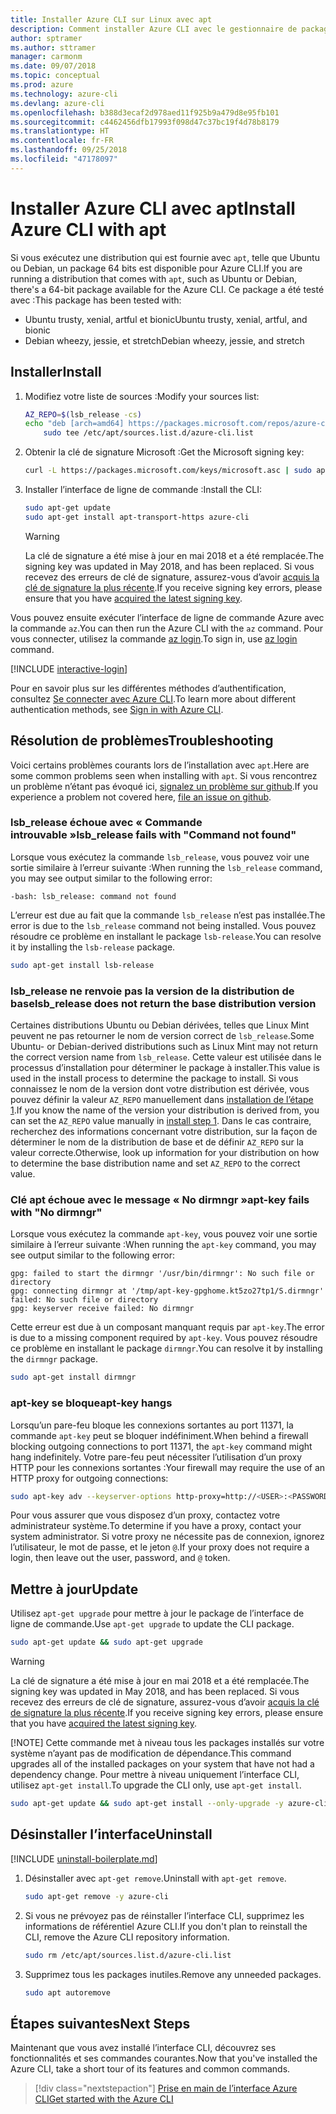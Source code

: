 ```yaml
---
title: Installer Azure CLI sur Linux avec apt
description: Comment installer Azure CLI avec le gestionnaire de package apt
author: sptramer
ms.author: sttramer
manager: carmonm
ms.date: 09/07/2018
ms.topic: conceptual
ms.prod: azure
ms.technology: azure-cli
ms.devlang: azure-cli
ms.openlocfilehash: b388d3ecaf2d978aed11f925b9a479d8e95fb101
ms.sourcegitcommit: c4462456dfb17993f098d47c37bc19f4d78b8179
ms.translationtype: HT
ms.contentlocale: fr-FR
ms.lasthandoff: 09/25/2018
ms.locfileid: "47178097"
---
```

# <a name="install-azure-cli-with-apt"></a><span data-ttu-id="2af13-103">Installer Azure CLI avec apt</span><span class="sxs-lookup"><span data-stu-id="2af13-103">Install Azure CLI with apt</span></span>

<span data-ttu-id="2af13-104">Si vous exécutez une distribution qui est fournie avec `apt`, telle que Ubuntu ou Debian, un package 64 bits est disponible pour Azure CLI.</span><span class="sxs-lookup"><span data-stu-id="2af13-104">If you are running a distribution that comes with `apt`, such as Ubuntu or Debian, there's a 64-bit package available for the Azure CLI.</span></span> <span data-ttu-id="2af13-105">Ce package a été testé avec :</span><span class="sxs-lookup"><span data-stu-id="2af13-105">This package has been tested with:</span></span>

* <span data-ttu-id="2af13-106">Ubuntu trusty, xenial, artful et bionic</span><span class="sxs-lookup"><span data-stu-id="2af13-106">Ubuntu trusty, xenial, artful, and bionic</span></span>
* <span data-ttu-id="2af13-107">Debian wheezy, jessie, et stretch</span><span class="sxs-lookup"><span data-stu-id="2af13-107">Debian wheezy, jessie, and stretch</span></span>

## <a name="install"></a><span data-ttu-id="2af13-108">Installer</span><span class="sxs-lookup"><span data-stu-id="2af13-108">Install</span></span>

1. <div id="install-step-1"/><span data-ttu-id="2af13-109">Modifiez votre liste de sources :</span><span class="sxs-lookup"><span data-stu-id="2af13-109">Modify your sources list:</span></span>

    ```bash
    AZ_REPO=$(lsb_release -cs)
    echo "deb [arch=amd64] https://packages.microsoft.com/repos/azure-cli/ $AZ_REPO main" | \
        sudo tee /etc/apt/sources.list.d/azure-cli.list
    ```

2. <div id="signingKey"/><span data-ttu-id="2af13-110">Obtenir la clé de signature Microsoft :</span><span class="sxs-lookup"><span data-stu-id="2af13-110">Get the Microsoft signing key:</span></span>

   ```bash
   curl -L https://packages.microsoft.com/keys/microsoft.asc | sudo apt-key add -
   ```

3. <span data-ttu-id="2af13-111">Installer l’interface de ligne de commande :</span><span class="sxs-lookup"><span data-stu-id="2af13-111">Install the CLI:</span></span>

   ```bash
   sudo apt-get update
   sudo apt-get install apt-transport-https azure-cli
   ```

   > [!WARNING]
   > <span data-ttu-id="2af13-112">La clé de signature a été mise à jour en mai 2018 et a été remplacée.</span><span class="sxs-lookup"><span data-stu-id="2af13-112">The signing key was updated in May 2018, and has been replaced.</span></span> <span data-ttu-id="2af13-113">Si vous recevez des erreurs de clé de signature, assurez-vous d’avoir [acquis la clé de signature la plus récente](#signingKey).</span><span class="sxs-lookup"><span data-stu-id="2af13-113">If you receive signing key errors, please ensure that you have [acquired the latest signing key](#signingKey).</span></span>

<span data-ttu-id="2af13-114">Vous pouvez ensuite exécuter l’interface de ligne de commande Azure avec la commande `az`.</span><span class="sxs-lookup"><span data-stu-id="2af13-114">You can then run the Azure CLI with the `az` command.</span></span> <span data-ttu-id="2af13-115">Pour vous connecter, utilisez la commande [az login](/cli/azure/reference-index#az-login).</span><span class="sxs-lookup"><span data-stu-id="2af13-115">To sign in, use [az login](/cli/azure/reference-index#az-login) command.</span></span>

[!INCLUDE [interactive-login](includes/interactive-login.md)]

<span data-ttu-id="2af13-116">Pour en savoir plus sur les différentes méthodes d’authentification, consultez [Se connecter avec Azure CLI](authenticate-azure-cli.md).</span><span class="sxs-lookup"><span data-stu-id="2af13-116">To learn more about different authentication methods, see [Sign in with Azure CLI](authenticate-azure-cli.md).</span></span>

## <a name="troubleshooting"></a><span data-ttu-id="2af13-117">Résolution de problèmes</span><span class="sxs-lookup"><span data-stu-id="2af13-117">Troubleshooting</span></span>

<span data-ttu-id="2af13-118">Voici certains problèmes courants lors de l’installation avec `apt`.</span><span class="sxs-lookup"><span data-stu-id="2af13-118">Here are some common problems seen when installing with `apt`.</span></span> <span data-ttu-id="2af13-119">Si vous rencontrez un problème n’étant pas évoqué ici, [signalez un problème sur github](https://github.com/Azure/azure-cli/issues).</span><span class="sxs-lookup"><span data-stu-id="2af13-119">If you experience a problem not covered here, [file an issue on github](https://github.com/Azure/azure-cli/issues).</span></span>

### <a name="lsbrelease-fails-with-command-not-found"></a><span data-ttu-id="2af13-120">lsb_release échoue avec « Commande introuvable »</span><span class="sxs-lookup"><span data-stu-id="2af13-120">lsb_release fails with "Command not found"</span></span>

<span data-ttu-id="2af13-121">Lorsque vous exécutez la commande `lsb_release`, vous pouvez voir une sortie similaire à l’erreur suivante :</span><span class="sxs-lookup"><span data-stu-id="2af13-121">When running the `lsb_release` command, you may see output similar to the following error:</span></span>

```output
-bash: lsb_release: command not found
```

<span data-ttu-id="2af13-122">L’erreur est due au fait que la commande `lsb_release` n’est pas installée.</span><span class="sxs-lookup"><span data-stu-id="2af13-122">The error is due to the `lsb_release` command not being installed.</span></span> <span data-ttu-id="2af13-123">Vous pouvez résoudre ce problème en installant le package `lsb-release`.</span><span class="sxs-lookup"><span data-stu-id="2af13-123">You can resolve it by installing the `lsb-release` package.</span></span>

```bash
sudo apt-get install lsb-release
```

### <a name="lsbrelease-does-not-return-the-base-distribution-version"></a><span data-ttu-id="2af13-124">lsb_release ne renvoie pas la version de la distribution de base</span><span class="sxs-lookup"><span data-stu-id="2af13-124">lsb_release does not return the base distribution version</span></span>

<span data-ttu-id="2af13-125">Certaines distributions Ubuntu ou Debian dérivées, telles que Linux Mint peuvent ne pas retourner le nom de version correct de `lsb_release`.</span><span class="sxs-lookup"><span data-stu-id="2af13-125">Some Ubuntu- or Debian-derived distributions such as Linux Mint may not return the correct version name from `lsb_release`.</span></span> <span data-ttu-id="2af13-126">Cette valeur est utilisée dans le processus d’installation pour déterminer le package à installer.</span><span class="sxs-lookup"><span data-stu-id="2af13-126">This value is used in the install process to determine the package to install.</span></span> <span data-ttu-id="2af13-127">Si vous connaissez le nom de la version dont votre distribution est dérivée, vous pouvez définir la valeur `AZ_REPO` manuellement dans [installation de l’étape 1](#install-step-1).</span><span class="sxs-lookup"><span data-stu-id="2af13-127">If you know the name of the version your distribution is derived from, you can set the `AZ_REPO` value manually in [install step 1](#install-step-1).</span></span> <span data-ttu-id="2af13-128">Dans le cas contraire, recherchez des informations concernant votre distribution, sur la façon de déterminer le nom de la distribution de base et de définir `AZ_REPO` sur la valeur correcte.</span><span class="sxs-lookup"><span data-stu-id="2af13-128">Otherwise, look up information for your distribution on how to determine the base distribution name and set `AZ_REPO` to the correct value.</span></span>

### <a name="apt-key-fails-with-no-dirmngr"></a><span data-ttu-id="2af13-129">Clé apt échoue avec le message « No dirmngr »</span><span class="sxs-lookup"><span data-stu-id="2af13-129">apt-key fails with "No dirmngr"</span></span>

<span data-ttu-id="2af13-130">Lorsque vous exécutez la commande `apt-key`, vous pouvez voir une sortie similaire à l’erreur suivante :</span><span class="sxs-lookup"><span data-stu-id="2af13-130">When running the `apt-key` command, you may see output similar to the following error:</span></span>

```output
gpg: failed to start the dirmngr '/usr/bin/dirmngr': No such file or directory
gpg: connecting dirmngr at '/tmp/apt-key-gpghome.kt5zo27tp1/S.dirmngr' failed: No such file or directory
gpg: keyserver receive failed: No dirmngr
```

<span data-ttu-id="2af13-131">Cette erreur est due à un composant manquant requis par `apt-key`.</span><span class="sxs-lookup"><span data-stu-id="2af13-131">The error is due to a missing component required by `apt-key`.</span></span> <span data-ttu-id="2af13-132">Vous pouvez résoudre ce problème en installant le package `dirmngr`.</span><span class="sxs-lookup"><span data-stu-id="2af13-132">You can resolve it by installing the `dirmngr` package.</span></span>

```bash
sudo apt-get install dirmngr
```

### <a name="apt-key-hangs"></a><span data-ttu-id="2af13-133">apt-key se bloque</span><span class="sxs-lookup"><span data-stu-id="2af13-133">apt-key hangs</span></span>

<span data-ttu-id="2af13-134">Lorsqu’un pare-feu bloque les connexions sortantes au port 11371, la commande `apt-key` peut se bloquer indéfiniment.</span><span class="sxs-lookup"><span data-stu-id="2af13-134">When behind a firewall blocking outgoing connections to port 11371, the `apt-key` command might hang indefinitely.</span></span> <span data-ttu-id="2af13-135">Votre pare-feu peut nécessiter l’utilisation d’un proxy HTTP pour les connexions sortantes :</span><span class="sxs-lookup"><span data-stu-id="2af13-135">Your firewall may require the use of an HTTP proxy for outgoing connections:</span></span>

```bash
sudo apt-key adv --keyserver-options http-proxy=http://<USER>:<PASSWORD>@<PROXY-HOST>:<PROXY-PORT>/ --keyserver packages.microsoft.com --recv-keys 52E16F86FEE04B979B07E28DB02C46DF417A0893
```

<span data-ttu-id="2af13-136">Pour vous assurer que vous disposez d’un proxy, contactez votre administrateur système.</span><span class="sxs-lookup"><span data-stu-id="2af13-136">To determine if you have a proxy, contact your system administrator.</span></span> <span data-ttu-id="2af13-137">Si votre proxy ne nécessite pas de connexion, ignorez l’utilisateur, le mot de passe, et le jeton `@`.</span><span class="sxs-lookup"><span data-stu-id="2af13-137">If your proxy does not require a login, then leave out the user, password, and `@` token.</span></span>

## <a name="update"></a><span data-ttu-id="2af13-138">Mettre à jour</span><span class="sxs-lookup"><span data-stu-id="2af13-138">Update</span></span>

<span data-ttu-id="2af13-139">Utilisez `apt-get upgrade` pour mettre à jour le package de l’interface de ligne de commande.</span><span class="sxs-lookup"><span data-stu-id="2af13-139">Use `apt-get upgrade` to update the CLI package.</span></span>

   ```bash
   sudo apt-get update && sudo apt-get upgrade
   ```

> [!WARNING]
> <span data-ttu-id="2af13-140">La clé de signature a été mise à jour en mai 2018 et a été remplacée.</span><span class="sxs-lookup"><span data-stu-id="2af13-140">The signing key was updated in May 2018, and has been replaced.</span></span> <span data-ttu-id="2af13-141">Si vous recevez des erreurs de clé de signature, assurez-vous d’avoir [acquis la clé de signature la plus récente](#signingKey).</span><span class="sxs-lookup"><span data-stu-id="2af13-141">If you receive signing key errors, please ensure that you have [acquired the latest signing key](#signingKey).</span></span>
>
> [!NOTE]
> <span data-ttu-id="2af13-142">Cette commande met à niveau tous les packages installés sur votre système n’ayant pas de modification de dépendance.</span><span class="sxs-lookup"><span data-stu-id="2af13-142">This command upgrades all of the installed packages on your system that have not had a dependency change.</span></span>
> <span data-ttu-id="2af13-143">Pour mettre à niveau uniquement l’interface CLI, utilisez `apt-get install`.</span><span class="sxs-lookup"><span data-stu-id="2af13-143">To upgrade the CLI only, use `apt-get install`.</span></span>
> ```bash
> sudo apt-get update && sudo apt-get install --only-upgrade -y azure-cli
> ```

## <a name="uninstall"></a><span data-ttu-id="2af13-144">Désinstaller l’interface</span><span class="sxs-lookup"><span data-stu-id="2af13-144">Uninstall</span></span>

[!INCLUDE [uninstall-boilerplate.md](includes/uninstall-boilerplate.md)]

1. <span data-ttu-id="2af13-145">Désinstaller avec `apt-get remove`.</span><span class="sxs-lookup"><span data-stu-id="2af13-145">Uninstall with `apt-get remove`.</span></span>

    ```bash
    sudo apt-get remove -y azure-cli
    ```

2. <span data-ttu-id="2af13-146">Si vous ne prévoyez pas de réinstaller l’interface CLI, supprimez les informations de référentiel Azure CLI.</span><span class="sxs-lookup"><span data-stu-id="2af13-146">If you don't plan to reinstall the CLI, remove the Azure CLI repository information.</span></span>

   ```bash
   sudo rm /etc/apt/sources.list.d/azure-cli.list
   ```

3. <span data-ttu-id="2af13-147">Supprimez tous les packages inutiles.</span><span class="sxs-lookup"><span data-stu-id="2af13-147">Remove any unneeded packages.</span></span>

   ```bash
   sudo apt autoremove
   ```

## <a name="next-steps"></a><span data-ttu-id="2af13-148">Étapes suivantes</span><span class="sxs-lookup"><span data-stu-id="2af13-148">Next Steps</span></span>

<span data-ttu-id="2af13-149">Maintenant que vous avez installé l’interface CLI, découvrez ses fonctionnalités et ses commandes courantes.</span><span class="sxs-lookup"><span data-stu-id="2af13-149">Now that you've installed the Azure CLI, take a short tour of its features and common commands.</span></span>

> [!div class="nextstepaction"]
> [<span data-ttu-id="2af13-150">Prise en main de l’interface Azure CLI</span><span class="sxs-lookup"><span data-stu-id="2af13-150">Get started with the Azure CLI</span></span>](get-started-with-azure-cli.md)